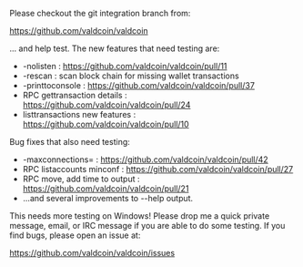 Please checkout the git integration branch from:

https://github.com/valdcoin/valdcoin

... and help test.  The new features that need testing are:

* -nolisten : https://github.com/valdcoin/valdcoin/pull/11
* -rescan : scan block chain for missing wallet transactions
* -printtoconsole : https://github.com/valdcoin/valdcoin/pull/37
* RPC gettransaction details : https://github.com/valdcoin/valdcoin/pull/24
* listtransactions new features : https://github.com/valdcoin/valdcoin/pull/10

Bug fixes that also need testing:

* -maxconnections= : https://github.com/valdcoin/valdcoin/pull/42
* RPC listaccounts minconf : https://github.com/valdcoin/valdcoin/pull/27
* RPC move, add time to output : https://github.com/valdcoin/valdcoin/pull/21
* ...and several improvements to --help output.

This needs more testing on Windows!  Please drop me a quick private message, email, or IRC message if you are able to do some testing.  If you find bugs, please open an issue at:

https://github.com/valdcoin/valdcoin/issues
